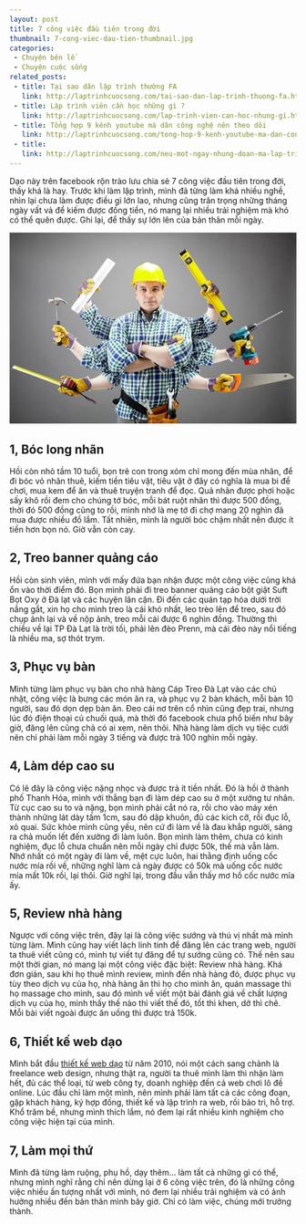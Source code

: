 ```yaml
---
layout: post
title: 7 công việc đầu tiên trong đời
thumbnail: 7-cong-viec-dau-tien-thumbnail.jpg
categories:
 - Chuyện bên lề
 - Chuyện cuộc sống
related_posts:
 - title: Tại sao dân lập trình thường FA
   link: http://laptrinhcuocsong.com/tai-sao-dan-lap-trinh-thuong-fa.html
 - title: Lập trình viên cần học những gì ?
   link: http://laptrinhcuocsong.com/lap-trinh-vien-can-hoc-nhung-gi.html
 - title: Tổng hợp 9 kênh youtube mà dân công nghệ nên theo dõi
   link: http://laptrinhcuocsong.com/tong-hop-9-kenh-youtube-ma-dan-cong-nghe-nen-theo-doi.html
 - title:
   link: http://laptrinhcuocsong.com/neu-mot-ngay-nhung-doan-ma-lap-trinh-bien-mat.html
---
```


Dạo này trên facebook rộn trào lưu chia sẻ 7 công việc đầu tiên trong đời, thấy khá là hay. Trước khi làm lập trình, mình đã từng làm khá nhiều nghề, nhìn lại chưa làm được điều gì lớn lao, nhưng cũng trân trọng những tháng ngày vất vả để kiếm được đồng tiền, nó mang lại nhiều trải nghiệm mà khó có thể quên được. Ghi lại, để thấy sự lớn lên của bản thân mỗi ngày.

![7 cong viec dau tien trong doi](images/7-cong-viec-dau-tien.jpg)

## 1, Bóc long nhãn

Hồi còn nhỏ tầm 10 tuổi, bọn trẻ con trong xóm chỉ mong đến mùa nhãn, để đi bóc vỏ nhãn thuê, kiếm tiền tiêu vặt, tiêu vặt ở đây có nghĩa là mua bi để chơi, mua kem để ăn và thuê truyện tranh để đọc. Quả nhãn được phơi hoặc sấy khô rồi đem cho chúng tớ bóc, mỗi bát ruột nhãn thì được 500 đồng, thời đó 500 đồng cũng to rồi, mình nhớ là mẹ tớ đi chợ mang 20 nghìn đã mua được nhiều đồ lắm. Tất nhiên, mình là người bóc chậm nhất nên được ít tiền hơn bọn nó. Giờ vẫn còn cay.

## 2, Treo banner quảng cáo

Hồi còn sinh viên, mình với mấy đứa bạn nhận được một công việc cũng khá ổn vào thời điểm đó. Bọn mình phải đi treo banner quảng cáo bột giặt Suft Bọt Oxy ở Đà lạt và các huyện lân cận. Đi đến các quán tạp hóa dưới trời nắng gắt, xin họ cho mình treo là cái khó nhất, leo trèo lên để treo, sau đó chụp ảnh lại và về nộp ảnh, treo mỗi cái được 6 nghìn đồng. Thường thì chiều về lại TP Đà Lạt là trời tối, phải lên đèo Prenn, mà cái đèo này nổi tiếng là nhiều ma, sợ thót trym.

## 3, Phục vụ bàn

Mình từng làm phục vụ bàn cho nhà hàng Cáp Treo Đà Lạt vào các chủ nhật, công việc là bưng các món ăn ra, và phục vụ 2 bàn khách, mỗi bàn 10 người, sau đó dọn dẹp bàn ăn. Đeo cái nơ trên cổ nhìn cũng đẹp trai, nhưng lúc đó điện thoại củ chuối quá, mà thời đó facebook chưa phổ biến như bây giờ, đăng lên cũng chả có ai xem, nên thôi. Nhà hàng làm dịch vụ tiệc cưới nên chỉ phải làm mỗi ngày 3 tiếng và được trả 100 nghìn mỗi ngày.

## 4, Làm dép cao su

Có lẽ đây là công việc nặng nhọc và được trả ít tiền nhất. Đó là hồi ở thành phố Thanh Hóa, mình với thằng bạn đi làm dép cao su ở một xưởng tư nhân. Từ cục cao su to và nặng, bọn mình phải cắt nó ra, rồi cho vào máy xén thành những lát dày tầm 1cm, sau đó dập khuôn, đủ các kích cỡ, rồi đục lỗ, xỏ quai. Sức khỏe mình cũng yếu, nên cứ đi làm về là đau khắp người, sáng ra chả muốn lết đến xưởng đi làm luôn. Bọn mình làm thêm, chưa có kinh nghiệm, đục lỗ chưa chuẩn nên mỗi ngày chỉ được 50k, thế mà vẫn làm. Nhớ nhất có một ngày đi làm về, mệt cực luôn, hai thằng định uống cốc nước mía rồi về, những nghĩ làm cả ngày được có 50k mà uống cốc nước mía mất 10k rồi, lại thôi. Giờ nghĩ lại, trong đầu vẫn thấy mơ hồ cốc nước mía ấy.

## 5, Review nhà hàng

Ngược với công việc trên, đây lại là công việc sướng và thú vị nhất mà mình từng làm. Mình cũng hay viết lách linh tinh để đăng lên các trang web, người ta thuê viết cũng có, mình tự viết tự đăng để tự sướng cũng có. Thế nên sau một thời gian, nó mang lại một công việc đặc biệt: Review nhà hàng. Khá đơn giản, sau khi họ thuê mình review, mình đến nhà hàng đó, được phục vụ tùy theo dịch vụ của họ, nhà hàng ăn thì họ cho mình ăn, quán massage thì họ massage cho mình, sau đó mình về viết một bài đánh giá về chất lượng dịch vụ của họ, mình thấy thế nào thì viết thế đó, tốt thì khen, dở thì chê. Mỗi bài viết ngoài được ăn uống thì được trả 150k.

## 6, Thiết kế web dạo

Mình bắt đầu [thiết kế web dạo](http://laptrinhcuocsong.com/kiem-tien-bang-lap-trinh-web-nhu-the-nao.html) từ năm 2010, nói một cách sang chảnh là freelance web design, nhưng thật ra, người ta thuê mình làm thì nhận làm hết, đủ các thể loại, từ web công ty, doanh nghiệp đến cả web chơi lô đề online. Lúc đầu chỉ làm một mình, nên mình phải làm tất cả các công đoạn, gặp khách hàng, ký hợp đồng, thiết kế và lập trình ra web, rồi bảo trì, hỗ trợ. Khổ trăm bề, nhưng mình thích lắm, nó đem lại rất nhiều kinh nghiệm cho công việc hiện tại của mình.

## 7, Làm mọi thứ

Mình đã từng làm ruộng, phụ hồ, dạy thêm… làm tất cả những gì có thể, nhưng mình nghĩ rằng chỉ nên dừng lại ở 6 công việc trên, đó là những công việc nhiều ấn tượng nhất với mình, nó đem lại nhiều trải nghiệm và có ảnh hưởng nhiều đến bản thân mình bây giờ. Chỉ có làm việc, chúng mới trưởng thành.
